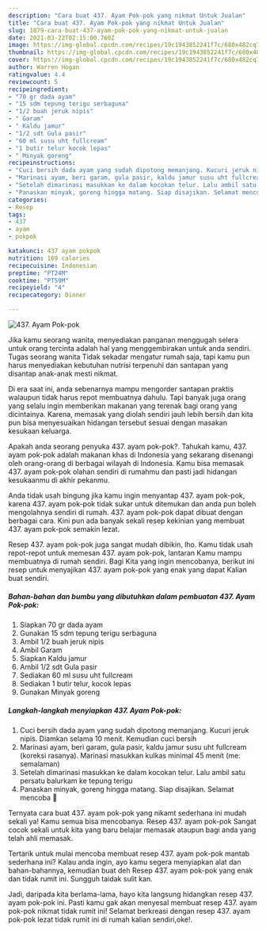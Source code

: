 ```yaml
---
description: "Cara buat 437. Ayam Pok-pok yang nikmat Untuk Jualan"
title: "Cara buat 437. Ayam Pok-pok yang nikmat Untuk Jualan"
slug: 1079-cara-buat-437-ayam-pok-pok-yang-nikmat-untuk-jualan
date: 2021-03-22T02:15:00.760Z
image: https://img-global.cpcdn.com/recipes/19c1943852241f7c/680x482cq70/437-ayam-pok-pok-foto-resep-utama.jpg
thumbnail: https://img-global.cpcdn.com/recipes/19c1943852241f7c/680x482cq70/437-ayam-pok-pok-foto-resep-utama.jpg
cover: https://img-global.cpcdn.com/recipes/19c1943852241f7c/680x482cq70/437-ayam-pok-pok-foto-resep-utama.jpg
author: Warren Hogan
ratingvalue: 4.4
reviewcount: 5
recipeingredient:
- "70 gr dada ayam"
- "15 sdm tepung terigu serbaguna"
- "1/2 buah jeruk nipis"
- " Garam"
- " Kaldu jamur"
- "1/2 sdt Gula pasir"
- "60 ml susu uht fullcream"
- "1 butir telur kocok lepas"
- " Minyak goreng"
recipeinstructions:
- "Cuci bersih dada ayam yang sudah dipotong memanjang. Kucuri jeruk nipis. Diamkan selama 10 menit. Kemudian cuci bersih"
- "Marinasi ayam, beri garam, gula pasir, kaldu jamur susu uht fullcream (koreksi rasanya). Marinasi masukkan kulkas minimal 45 menit (me: semalaman)"
- "Setelah dimarinasi masukkan ke dalam kocokan telur. Lalu ambil satu persatu balurkam ke tepung terigu"
- "Panaskan minyak, goreng hingga matang. Siap disajikan. Selamat mencoba 💜"
categories:
- Resep
tags:
- 437
- ayam
- pokpok

katakunci: 437 ayam pokpok 
nutrition: 169 calories
recipecuisine: Indonesian
preptime: "PT24M"
cooktime: "PT59M"
recipeyield: "4"
recipecategory: Dinner

---
```



![437. Ayam Pok-pok](https://img-global.cpcdn.com/recipes/19c1943852241f7c/680x482cq70/437-ayam-pok-pok-foto-resep-utama.jpg)

Jika kamu seorang wanita, menyediakan panganan menggugah selera untuk orang tercinta adalah hal yang menggembirakan untuk anda sendiri. Tugas seorang  wanita Tidak sekadar mengatur rumah saja, tapi kamu pun harus menyediakan kebutuhan nutrisi terpenuhi dan santapan yang disantap anak-anak mesti nikmat.

Di era  saat ini, anda sebenarnya mampu mengorder santapan praktis walaupun tidak harus repot membuatnya dahulu. Tapi banyak juga orang yang selalu ingin memberikan makanan yang terenak bagi orang yang dicintainya. Karena, memasak yang diolah sendiri jauh lebih bersih dan kita pun bisa menyesuaikan hidangan tersebut sesuai dengan masakan kesukaan keluarga. 



Apakah anda seorang penyuka 437. ayam pok-pok?. Tahukah kamu, 437. ayam pok-pok adalah makanan khas di Indonesia yang sekarang disenangi oleh orang-orang di berbagai wilayah di Indonesia. Kamu bisa memasak 437. ayam pok-pok olahan sendiri di rumahmu dan pasti jadi hidangan kesukaanmu di akhir pekanmu.

Anda tidak usah bingung jika kamu ingin menyantap 437. ayam pok-pok, karena 437. ayam pok-pok tidak sukar untuk ditemukan dan anda pun boleh mengolahnya sendiri di rumah. 437. ayam pok-pok dapat dibuat dengan berbagai cara. Kini pun ada banyak sekali resep kekinian yang membuat 437. ayam pok-pok semakin lezat.

Resep 437. ayam pok-pok juga sangat mudah dibikin, lho. Kamu tidak usah repot-repot untuk memesan 437. ayam pok-pok, lantaran Kamu mampu membuatnya di rumah sendiri. Bagi Kita yang ingin mencobanya, berikut ini resep untuk menyajikan 437. ayam pok-pok yang enak yang dapat Kalian buat sendiri.

<!--inarticleads1-->

##### Bahan-bahan dan bumbu yang dibutuhkan dalam pembuatan 437. Ayam Pok-pok:

1. Siapkan 70 gr dada ayam
1. Gunakan 15 sdm tepung terigu serbaguna
1. Ambil 1/2 buah jeruk nipis
1. Ambil  Garam
1. Siapkan  Kaldu jamur
1. Ambil 1/2 sdt Gula pasir
1. Sediakan 60 ml susu uht fullcream
1. Sediakan 1 butir telur, kocok lepas
1. Gunakan  Minyak goreng




<!--inarticleads2-->

##### Langkah-langkah menyiapkan 437. Ayam Pok-pok:

1. Cuci bersih dada ayam yang sudah dipotong memanjang. Kucuri jeruk nipis. Diamkan selama 10 menit. Kemudian cuci bersih
1. Marinasi ayam, beri garam, gula pasir, kaldu jamur susu uht fullcream (koreksi rasanya). Marinasi masukkan kulkas minimal 45 menit (me: semalaman)
1. Setelah dimarinasi masukkan ke dalam kocokan telur. Lalu ambil satu persatu balurkam ke tepung terigu
1. Panaskan minyak, goreng hingga matang. Siap disajikan. Selamat mencoba 💜




Ternyata cara buat 437. ayam pok-pok yang nikamt sederhana ini mudah sekali ya! Kamu semua bisa mencobanya. Resep 437. ayam pok-pok Sangat cocok sekali untuk kita yang baru belajar memasak ataupun bagi anda yang telah ahli memasak.

Tertarik untuk mulai mencoba membuat resep 437. ayam pok-pok mantab sederhana ini? Kalau anda ingin, ayo kamu segera menyiapkan alat dan bahan-bahannya, kemudian buat deh Resep 437. ayam pok-pok yang enak dan tidak rumit ini. Sungguh taidak sulit kan. 

Jadi, daripada kita berlama-lama, hayo kita langsung hidangkan resep 437. ayam pok-pok ini. Pasti kamu gak akan menyesal membuat resep 437. ayam pok-pok nikmat tidak rumit ini! Selamat berkreasi dengan resep 437. ayam pok-pok lezat tidak rumit ini di rumah kalian sendiri,oke!.

